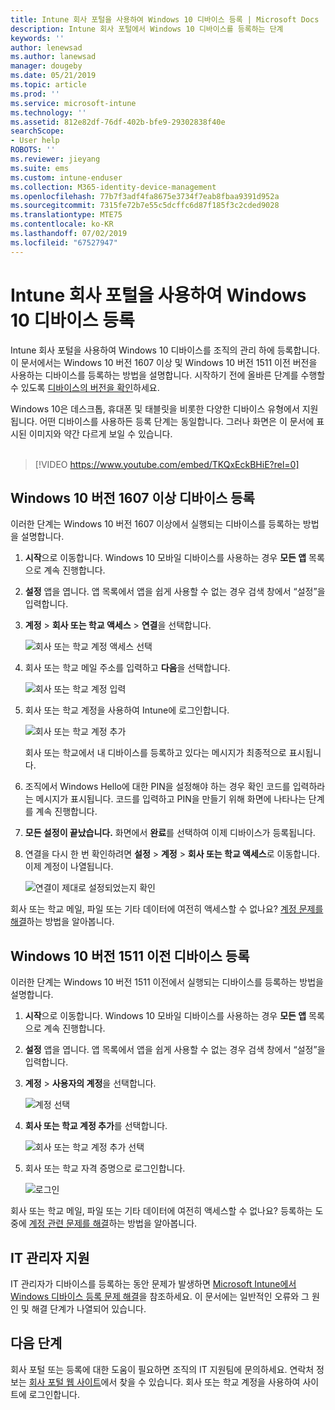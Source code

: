 ```yaml
---
title: Intune 회사 포털을 사용하여 Windows 10 디바이스 등록 | Microsoft Docs
description: Intune 회사 포털에서 Windows 10 디바이스를 등록하는 단계
keywords: ''
author: lenewsad
ms.author: lanewsad
manager: dougeby
ms.date: 05/21/2019
ms.topic: article
ms.prod: ''
ms.service: microsoft-intune
ms.technology: ''
ms.assetid: 812e82df-76df-402b-bfe9-29302838f40e
searchScope:
- User help
ROBOTS: ''
ms.reviewer: jieyang
ms.suite: ems
ms.custom: intune-enduser
ms.collection: M365-identity-device-management
ms.openlocfilehash: 77b7f3adf4fa8675e3734f7eab8fbaa9391d952a
ms.sourcegitcommit: 7315fe72b7e55c5dcffc6d87f185f3c2cded9028
ms.translationtype: MTE75
ms.contentlocale: ko-KR
ms.lasthandoff: 07/02/2019
ms.locfileid: "67527947"
---
```

# <a name="enroll-windows-10-devices-with-intune-company-portal"></a>Intune 회사 포털을 사용하여 Windows 10 디바이스 등록

Intune 회사 포털을 사용하여 Windows 10 디바이스를 조직의 관리 하에 등록합니다. 이 문서에서는 Windows 10 버전 1607 이상 및 Windows 10 버전 1511 이전 버전을 사용하는 디바이스를 등록하는 방법을 설명합니다. 시작하기 전에 올바른 단계를 수행할 수 있도록 [디바이스의 버전을 확인](windows-enrollment-company-portal.md#find-windows-10-version-number)하세요.  

Windows 10은 데스크톱, 휴대폰 및 태블릿을 비롯한 다양한 디바이스 유형에서 지원됩니다. 어떤 디바이스를 사용하든 등록 단계는 동일합니다. 그러나 화면은 이 문서에 표시된 이미지와 약간 다르게 보일 수 있습니다.  
</br>
> [!VIDEO https://www.youtube.com/embed/TKQxEckBHiE?rel=0]

## <a name="enroll-windows-10-version-1607-and-later-device"></a>Windows 10 버전 1607 이상 디바이스 등록 
이러한 단계는 Windows 10 버전 1607 이상에서 실행되는 디바이스를 등록하는 방법을 설명합니다.  

1. **시작**으로 이동합니다. Windows 10 모바일 디바이스를 사용하는 경우 **모든 앱** 목록으로 계속 진행합니다.

2. **설정** 앱을 엽니다. 앱 목록에서 앱을 쉽게 사용할 수 없는 경우 검색 창에서 “설정”을 입력합니다.

3. **계정** > **회사 또는 학교 액세스** > **연결**을 선택합니다.  


    ![회사 또는 학교 계정 액세스 선택](./media/w10-enroll-rs1-connect-to-work-or-school.png)  

4. 회사 또는 학교 메일 주소를 입력하고 **다음**을 선택합니다.  


   ![회사 또는 학교 계정 입력](./media/w10-enroll-rs1-set-up-work-or-school-account.png)  

5. 회사 또는 학교 계정을 사용하여 Intune에 로그인합니다.  


    ![회사 또는 학교 계정 추가](./media/w10-enroll-rs1-enter-your-credentials.png)  

    회사 또는 학교에서 내 디바이스를 등록하고 있다는 메시지가 최종적으로 표시됩니다.

6. 조직에서 Windows Hello에 대한 PIN을 설정해야 하는 경우 확인 코드를 입력하라는 메시지가 표시됩니다. 코드를 입력하고 PIN을 만들기 위해 화면에 나타나는 단계를 계속 진행합니다.  

7. **모든 설정이 끝났습니다.** 화면에서 **완료**를 선택하여 이제 디바이스가 등록됩니다.  

8. 연결을 다시 한 번 확인하려면 **설정** > **계정** > **회사 또는 학교 액세스**로 이동합니다.  이제 계정이 나열됩니다.  


    ![연결이 제대로 설정되었는지 확인](./media/w10-enroll-rs1-validate-successful-enrollment.png)  

회사 또는 학교 메일, 파일 또는 기타 데이터에 여전히 액세스할 수 없나요? [계정 문제를 해결](troubleshoot-your-windows-10-device-windows.md#troubleshooting-steps-to-follow-if-you-see-access-work-or-school)하는 방법을 알아봅니다.  

## <a name="enroll-windows-10-version-1511-and-earlier-device"></a>Windows 10 버전 1511 이전 디바이스 등록  
이러한 단계는 Windows 10 버전 1511 이전에서 실행되는 디바이스를 등록하는 방법을 설명합니다.  

1. **시작**으로 이동합니다. Windows 10 모바일 디바이스를 사용하는 경우 **모든 앱** 목록으로 계속 진행합니다.

2. **설정** 앱을 엽니다. 앱 목록에서 앱을 쉽게 사용할 수 없는 경우 검색 창에서 “설정”을 입력합니다.

3. **계정** > **사용자의 계정**을 선택합니다.  


    ![계정 선택](./media/W10-enroll-2-accounts-your-account.png)  

5. **회사 또는 학교 계정 추가**를 선택합니다.  


    ![회사 또는 학교 계정 추가 선택](./media/w10-enroll-3-add-work-school-acct.png)  

6. 회사 또는 학교 자격 증명으로 로그인합니다.  


    ![로그인](./media/W10-enroll-4-sign-in.png)  

회사 또는 학교 메일, 파일 또는 기타 데이터에 여전히 액세스할 수 없나요? 등록하는 도중에 [계정 관련 문제를 해결](troubleshoot-your-windows-10-device-windows.md#troubleshooting-steps-to-follow-if-you-see-your-account)하는 방법을 알아봅니다.  

## <a name="it-administrator-support"></a>IT 관리자 지원   

IT 관리자가 디바이스를 등록하는 동안 문제가 발생하면 [Microsoft Intune에서 Windows 디바이스 등록 문제 해결](https://support.microsoft.com/help/4469913)을 참조하세요. 이 문서에는 일반적인 오류와 그 원인 및 해결 단계가 나열되어 있습니다. 

## <a name="next-steps"></a>다음 단계  
회사 포털 또는 등록에 대한 도움이 필요하면 조직의 IT 지원팀에 문의하세요. 연락처 정보는 [회사 포털 웹 사이트](https://go.microsoft.com/fwlink/?linkid=2010980)에서 찾을 수 있습니다. 회사 또는 학교 계정을 사용하여 사이트에 로그인합니다.  

 

